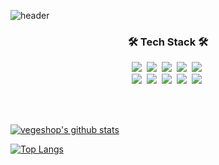 ![header](https://capsule-render.vercel.app/api?type=soft&color=11B48A&height=150&section=header&text=Eunsung&nbsp;Lim&fontSize=40&fontColor=FFFFFF&animation=twinkling)

<h3 align="center">🛠 Tech Stack 🛠</h3>

<p align="center">
  <img src="https://img.shields.io/badge/Typescript-007acc?style=flat-square&logo=typescript&logoColor=white"/></a>&nbsp 
  <img src="https://img.shields.io/badge/Python-3776AB?style=flat-square&logo=Python&logoColor=white"/></a>&nbsp
  <img src="https://img.shields.io/badge/Kotlin-7F52FF?style=flat-square&logo=Kotlin&logoColor=white"/></a>&nbsp
  <img src="https://img.shields.io/badge/Go-11B48A?style=flat-square&logo=Go&logoColor=white"/></a>&nbsp 
  <img src="https://img.shields.io/badge/Java-007396?style=flat-square&logo=Java&logoColor=white"/></a>&nbsp 
  <br>
  <img src="https://img.shields.io/badge/React-61dafb?style=flat-square&logo=React&logoColor=white"/></a>&nbsp
  <img src="https://img.shields.io/badge/Mysql-4479a1?style=flat-square&logo=MySql&logoColor=white"/></a>&nbsp 
  <img src="https://img.shields.io/badge/Postgresql-336791?style=flat-square&logo=Postgresql&logoColor=white"/></a>&nbsp 
  <img src="https://img.shields.io/badge/aws-232f3e?style=flat-square&logo=amazon-aws&logoColor=white"/></a>&nbsp 
  <img src="https://img.shields.io/badge/docker-2496ed?style=flat-square&logo=docker&logoColor=white"/></a>&nbsp 
</p>

<br>
<br>

[![vegeshop's github stats](https://github-readme-stats.vercel.app/api?username=vegeshop&count_private=true&show_icons=true)](https://github.com/anuraghazra/github-readme-stats)

[![Top Langs](https://github-readme-stats.vercel.app/api/top-langs/?username=vegeshop&hide=css&layout=compact)](https://github.com/anuraghazra/github-readme-stats)
